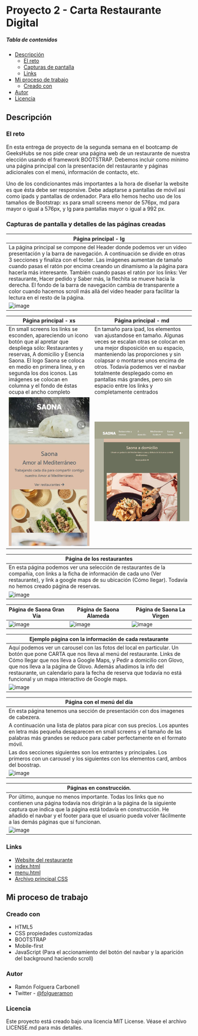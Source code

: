 # Proyecto 2 - Carta Restaurante Digital 


##### Tabla de contenidos

- [Descripción](#descripción)
  - [El reto](#el-reto)
  - [Capturas de pantalla](#capturas-pantalla)
  - [Links](#links)
- [Mi proceso de trabajo](#mi-processo)
  - [Creado con](#creado-con)
- [Autor](#autor)
- [Licencia](#licencia)




## Descripción

### El reto

En esta entrega de proyecto de la segunda semana en el bootcamp de GeeksHubs se nos pide crear una página web de un restaurante de nuestra elección usando el framework BOOTSTRAP. Debemos incluir como mínimo una página principal con la presentación del restaurante y páginas adicionales con el menú, información de contacto, etc.

Uno de los condicionantes más importantes a la hora de diseñar la website es que ésta debe ser responsive. Debe adaptarse a pantallas de móvil así como ipads y pantallas de ordenador. Para ello hemos hecho uso de los tamaños de Bootstrap: xs para small screens menor de 576px, md para mayor o igual a 576px, y lg para pantallas mayor o igual a 992 px.

### Capturas de pantalla y detalles de las páginas creadas
|Página principal - lg|
|-|
|La página principal se compone del Header donde podemos ver un video presentación y la barra de navegación. A continuación se divide en otras 3 secciones y finaliza con el footer. Las imágenes aumentan de tamaño cuando pasas el ratón por encima creando un dinamismo a la página para hacerla más interesante. También cuando pasas el ratón por los links: Ver restaurante, Hacer pedido y Saber más, la flechita se mueve hacia la derecha. El fondo de la barra de navegación cambia de transparente a color cuando hacemos scroll más allá del video header para facilitar la lectura en el resto de la página.|
|![image](./img/readme/index.png)|

|Página principal - xs| Página principal - md|
|-|-|
|En small screens los links se esconden, apareciendo un icono botón que al apretar que despliega sólo: Restaurantes y reservas, A domicilio y Esencia Saona. El logo Saona se coloca en medio en primera linea, y en segunda los dos iconos. Las imágenes se colocan en columna y el fondo de éstas ocupa el ancho completo|En tamaño para ipad, los elementos van ajustandose en tamaño. Algunas veces se escalan otras se colocan en una mejor disposición en su espacio, manteniendo las proporciones y sin colapsar o montarse unos encima de otros. Todavía podemos ver el navbar totalmente desplegado como en pantallas más grandes, pero sin espacio entre los links y completamente centrados|
|![image](./img/readme/main-navbar-movil.JPG)|![image](./img/readme/main-ipad.JPG)|


|Página de los restaurantes|
|-|
|En esta página podemos ver una selección de restaurantes de la compañia, con links a la ficha de información de cada uno (Ver restaurante), y link a google maps de su ubicación (Cómo llegar). Todavía no hemos creado página de reservas.|
|![image](https://user-images.githubusercontent.com/53578007/215543986-9d46925b-c4f2-4563-b417-8a7ace783ac0.png)|

|Página de Saona Gran Vía|Página de Saona Alameda|Página de Saona La Virgen|
|-|-|-|
|![image](https://user-images.githubusercontent.com/53578007/215544067-fc248fce-146c-408d-ac3d-76862d01206d.png)|![image](https://user-images.githubusercontent.com/53578007/215544178-d27b47fc-1dfb-4be9-8c63-55b8be5f161f.png)|![image](https://user-images.githubusercontent.com/53578007/215544275-402b0d4d-9ff7-4446-a363-7c7e8bc4a7fb.png)|

|Ejemplo página con la información de cada restaurante|
|-|
|Aquí podemos ver un carousel con las fotos del local en particular. Un botón que pone CARTA que nos lleva al menú del restaurante. Links de Cómo llegar que nos lleva a Google Maps, y Pedir a domicilio con Glovo, que nos lleva a la página de Glovo. Además añadimos la info del restaurante, un calendario para la fecha de reserva que todavía no está funcional y un mapa interactivo de Google maps.|
|![image](https://user-images.githubusercontent.com/53578007/215544067-fc248fce-146c-408d-ac3d-76862d01206d.png)|

|Página con el menú del día|
|-|
|En esta página tenemos una sección de presentación con dos imagenes de cabezera.|
|A continuación una lista de platos para picar con sus precios. Los apuntes en letra más pequeña desaparecen en small screens y el tamaño de las palabras más grandes se reduce para caber perfectamente en el formato móvil.|
|Las dos secciones siguientes son los entrantes y principales. Los primeros con un carousel y los siguientes con los elementos card, ambos del boostrap.|
|![image](./img/readme/Menu.png)|

|Páginas en construcción.|
|-|
|Por último, aunque no menos importante. Todas los links que no contienen una página todavía nos dirigirán a la página de la siguiente captura que indica que la página está todavía en construcción. He añadido el navbar y el footer para que el usuario pueda volver fácilmente a las demás páginas que sí funcionan.|
|![image](https://user-images.githubusercontent.com/53578007/215540606-a0694485-ddd8-4340-8d44-7ce271243770.png)|

### Links

- [Website del restaurante](https://ramonfolguera.github.io/rfc-geekshubs-fsd-val-proyecto2-26012023/)
- [index.html](https://github.com/RamonFolguera/rfc-geekshubs-fsd-val-proyecto2-26012023/blob/master/index.html)
- [menu.html](https://github.com/RamonFolguera/rfc-geekshubs-fsd-val-proyecto2-26012023/blob/master/pages/menu.html)
- [Archivo principal CSS](https://github.com/RamonFolguera/rfc-geekshubs-fsd-val-proyecto2-26012023/blob/master/css/style.css)


## Mi proceso de trabajo

### Creado con

- HTML5
- CSS propiedades customizadas
- BOOTSTRAP 
- Mobile-first 
- JavaScript (Para el accionamiento del botón del navbar y la aparición del background haciendo scroll)

### Autor

- Ramón Folguera Carbonell
- Twitter - [@folgueramon](https://twitter.com/Folgueramon)

### Licencia

Este proyecto está creado bajo una licencia MIT License. Véase el archivo LICENSE.md para más detalles.



